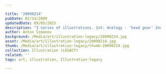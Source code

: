 ```yaml
---

title: '20090214'
pubDate: 02/14/2009
updatedDate: 09/05/2025
description: "3 series of illustrations. 1st: Analogy - 'head gear' 2nd: animal series 3rd: plant series. All consist of 11 additional panels of simplification, plant series resulting in letter form. Woooo sleep does not coincide with this process. :) Good practice though."
author: Anton Simanov
background: /Media/art/illustration-legacy/20090214.jpg
asset: /Media/art/illustration-legacy/20090214.jpg
thumb: /Media/art/illustration-legacy/thumb-20090214.jpg
collection: Illustration (LEGACY)
related: ''
tags: art, illustration, Illustration-legacy

---
```


